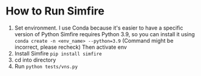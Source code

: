 # How to Run Simfire

1. Set environment.
I use Conda because it's easier to have a specific version of Python
Simfire requires Python 3.9, so you can install it using
```conda create -n <env_name> --python=3.9```
(Command might be incorrect, please recheck)
Then activate env
3. Install Simfire
```pip install simfire```
4. cd into directory
5. Run
```python tests/vns.py```
